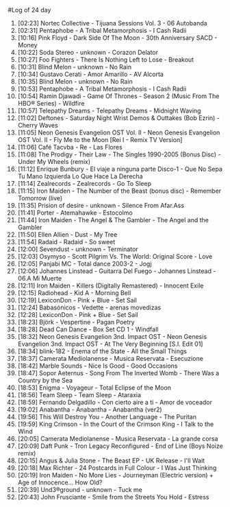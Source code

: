 #Log of 24 day

1. [02:23] Nortec Collective - Tijuana Sessions Vol. 3 - 06 Autobanda
1. [02:31] Pentaphobe - A Tribal Metamorphosis - I Cash Radii
1. [10:16] Pink Floyd - Dark Side Of The Moon - 30th Anniversary SACD - Money
1. [10:22] Soda Stereo - unknown - Corazon Delator
1. [10:27] Foo Fighters - There Is Nothing Left to Lose - Breakout
1. [10:31] Blind Melon - unknown - No Rain
1. [10:34] Gustavo Cerati - Amor Amarillo - AV Alcorta
1. [10:35] Blind Melon - unknown - No Rain
1. [10:53] Pentaphobe - A Tribal Metamorphosis - I Cash Radii
1. [10:54] Ramin Djawadi - Game Of Thrones - Season 2 (Music From The HBO® Series) - Wildfire
1. [10:57] Telepathy Dreams - Telepathy Dreams - Midnight Waving
1. [11:02] Deftones - Saturday Night Wrist Demos & Outtakes (Bob Ezrin) - Cherry Waves
1. [11:05] Neon Genesis Evangelion OST Vol. II - Neon Genesis Evangelion OST Vol. II - Fly Me to the Moon [Rei I - Remix TV Version]
1. [11:06] Café Tacvba - Re - Las Flores
1. [11:08] The Prodigy - Their Law - The Singles 1990-2005 (Bonus Disc) - Under My Wheels (remix)
1. [11:12] Enrique Bunbury - El viaje a ninguna parte Disco-1 - Que No Sepa Tu Mano Izquierda Lo Que Hace La Derecha
1. [11:14] Zealrecords - Zealrecords - Go To Sleep
1. [11:15] Iron Maiden - The Number of the Beast (bonus disc) - Remember Tomorrow (live)
1. [11:35] Prision of desire - unknown - Silence From Afar.Ass
1. [11:41] Porter - Atemahawke - Estocolmo
1. [11:44] Iron Maiden - The Angel & The Gambler - The Angel and the Gambler
1. [11:50] Ellen Allien - Dust - My Tree
1. [11:54] Radaid - Radaid - So sweet
1. [12:00] Sevendust - unknown - Terminator
1. [12:03] Osymyso - Scott Pilgrim Vs. The World: Original Score - Love
1. [12:05] Panjabi MC - Total dance 2003-2 - Jogj
1. [12:06] Johannes Linstead - Guitarra Del Fuego - Johannes Linstead - 06.A Mi Muerte
1. [12:11] Iron Maiden - Killers (Digitally Remastered) - Innocent Exile
1. [12:15] Radiohead - Kid A - Morning Bell
1. [12:19] LexiconDon - Pink + Blue - Set Sail
1. [12:24] Babasónicos - Vedette - arenas movedizas
1. [12:28] LexiconDon - Pink + Blue - Set Sail
1. [18:23] Björk - Vespertine - Pagan Poetry
1. [18:28] Dead Can Dance - Box Set CD 1 - Windfall
1. [18:32] Neon Genesis Evangelion 3nd. Impact OST - Neon Genesis Evangelion 3nd. Impact OST - At The Very Beginning [S.I. Edit 01]
1. [18:34] blink-182 - Enema of the State - All the Small Things
1. [18:37] Camerata Mediolanense - Musica Reservata - Esecuzione
1. [18:42] Marble Sounds - Nice Is Good - Good Occasions
1. [18:47] Sopor Aeternus - Song From The Inverted Womb - There Was a Country by the Sea
1. [18:53] Enigma - Voyageur - Total Eclipse of the Moon
1. [18:56] Team Sleep - Team Sleep - Ataraxia
1. [18:59] Fernando Delgadillo - Con cierto aire a ti - Amor de voceador
1. [19:02] Anabantha - Anabantha - Anabantha (ver2)
1. [19:56] This Will Destroy You - Another Language - The Puritan
1. [19:59] King Crimson - In the Court of the Crimson King - I Talk to the Wind
1. [20:05] Camerata Mediolanense - Musica Reservata - La grande corsa
1. [20:09] Daft Punk - Tron Legacy Reconfigured - End of Line (Boys Noize remix)
1. [20:15] Angus & Julia Stone - The Beast EP - UK Release - I'll Wait
1. [20:18] Max Richter - 24 Postcards in Full Colour - I Was Just Thinking
1. [20:19] Iron Maiden - No More Lies - Journeyman (Electric version) + Age of Innocence... How Old?
1. [20:39] Und3®ground - unknown - Tuck me
1. [20:43] John Frusciante - Smile from the Streets You Hold - Estress
